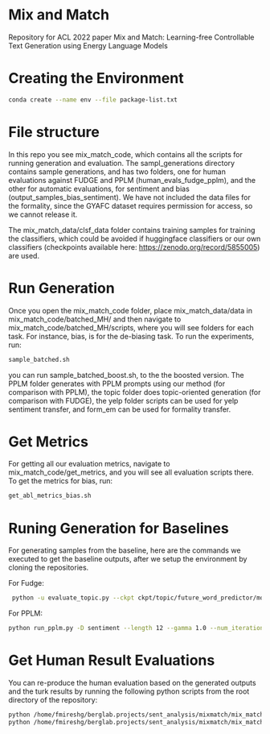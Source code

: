 # Mix and Match
Repository for ACL 2022 paper Mix and Match: Learning-free Controllable Text Generation using Energy Language Models

# Creating the Environment


```bash
conda create --name env --file package-list.txt
```

# File structure

In this repo you see mix_match_code, which contains all the scripts for running generation and evaluation. The sampl_generations directory contains sample generations, and has two folders, one for human evaluations against FUDGE and PPLM (human_evals_fudge_pplm), and the other for automatic evaluations, for sentiment and bias (output_samples_bias_sentiment). We have not included the data files for the formality, since the GYAFC dataset requires permission for access, so we cannot release it. 

The mix_match_data/clsf_data folder contains training samples for training the classifiers, which could be avoided if huggingface classifiers or our own  classifiers (checkpoints available here: https://zenodo.org/record/5855005) are used.

# Run Generation

Once you open the mix_match_code folder, place mix_match_data/data in mix_match_code/batched_MH/ and then navigate to mix_match_code/batched_MH/scripts, where you will see folders for each task. For instance, bias, is for the de-biasing task. To run the experiments, run:

```bash
sample_batched.sh
```

you can run sample_batched_boost.sh, to the the boosted version.  The PPLM folder generates with PPLM prompts using our method (for comparison with PPLM), the topic folder does topic-oriented generation (for comparison with FUDGE), the yelp folder scripts can be used for yelp sentiment transfer, and form_em can be used for formality transfer.





# Get Metrics

For getting all our evaluation metrics, navigate to mix_match_code/get_metrics, and you will see all evaluation scripts there. To get the metrics for bias, run:

```bash
get_abl_metrics_bias.sh
```



# Runing Generation for Baselines
For generating samples from the baseline, here are the commands we executed to get the baseline outputs, after we setup the environment by cloning the repositories.


For Fudge:

```bash
 python -u evaluate_topic.py --ckpt ckpt/topic/future_word_predictor/model.pth.tar --dataset_info ckpt/topic/future_word_predictor/dataset_info --prefix_file topic_data/topic_prefixes.txt --wordlist_dir topic_data/wordlists --condition_lambda 10 --verbose --precondition_topk 200 --topk 10 --sample_size 1 --max_sample_batch 1 --length_cutoff 25 --log_file topic_preds_25_lam10_1.log
```

For PPLM:

```bash
python run_pplm.py -D sentiment --length 12 --gamma 1.0 --num_iterations 10 --num_samples 20 --stepsize 0.02 --kl_scale 0.03 --gm_scale 0.90 --sample
```


# Get Human Result Evaluations

You can re-produce the human evaluation  based on the generated outputs and the turk results by running the following python scripts from the root directory of the repository:


```bash
python /home/fmireshg/berglab.projects/sent_analysis/mixmatch/mix_match_code/batched_MH/scripts/human_eval_result_fudge.py 
python /home/fmireshg/berglab.projects/sent_analysis/mixmatch/mix_match_code/batched_MH/scripts/human_eval_result.py 
```